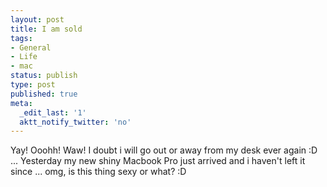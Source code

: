 ```yaml
---
layout: post
title: I am sold
tags:
- General
- Life
- mac
status: publish
type: post
published: true
meta:
  _edit_last: '1'
  aktt_notify_twitter: 'no'
---
```

Yay! Ooohh! Waw! I doubt i will go out or away from my desk ever again :D ... Yesterday my new shiny Macbook Pro just arrived and i haven't left it since ... omg, is this thing sexy or what? :D
